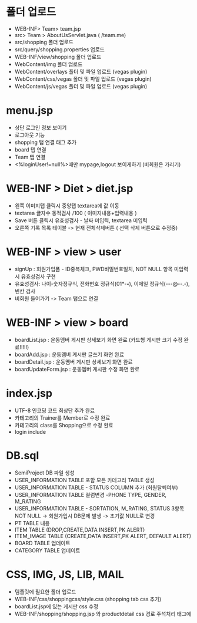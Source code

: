 # 폴더 업로드
  - WEB-INF> Team> team.jsp
  - src> Team > AboutUsServlet.java ( /team.me)
  - src/shopping 폴더 업로드
  - src/query/shopping.properties 업로드
  - WEB-INF/view/shopping 폴더 업로드
  - WebContent/img 폴더 업로드
  - WebContent/overlays 폴더 및 파일 업로드 (vegas plugin)
  - WebContent/css/vegas 폴더 및 파일 업로드 (vegas plugin)
  - WebContent/js/vegas 폴더 및 파일 업로드 (vegas plugin)
  
# menu.jsp
- 상단 로그인 정보 보이기
- 로그아웃 기능
- shopping 탭 연결 태그 추가
- board 탭 연결 
- Team 탭 연결
- <%loginUser!=null%>때만 mypage,logout 보이게하기 (비회원은 가리기)

# WEB-INF > Diet > diet.jsp
- 왼쪽 이미지탭 클릭시 중앙탭 textarea에 값 이동
- textarea 글자수 동적검사 /100 ( 이미지내용+입력내용 )
- Save 버튼 클릭시 유효성검사 - 날짜 미입력, textarea 미입력
- 오른쪽 기록 목록 테이블 -> 현재 전체삭제버튼 ( 선택 삭제 버튼으로 수정중)

# WEB-INF > view > user
- signUp : 회원가입폼 - ID중복체크, PWD비밀번호일치, NOT NULL 항목 미입력시 유효성검사 구현
- 유효성검사: 나이-숫자정규식, 전화번호 정규식(01*-***-***), 이메일 정규식(---@--.-), 빈칸 검사
- 비회원 들어가기 -> Team 탭으로 연결

# WEB-INF > view > board
- boardList.jsp : 운동멤버 게시판 상세보기 화면 완료 (카드형 게시판 크기 수정 완료!!!!!)
- boardAdd.jsp : 운동멤버 게시판 글쓰기 화면 완료
- boardDetail.jsp : 운동멤버 게시판 상세보기 화면 완료
- boardUpdateForm.jsp : 운동멤버 게시판 수정 화면 완료

# index.jsp
  - UTF-8 인코딩 코드 최상단 추가 완료
  - 카테고리의 Trainer를 Member로 수정 완료
  - 카테고리의 class를 Shopping으로 수정 완료
  - login include

# DB.sql
 - SemiProject DB 파일 생성
 - USER_INFORMATION TABLE 포함 모든 카테고리 TABLE 생성
 - USER_INFORMATION TABLE - STATUS COLUMN 추가 (회원탈퇴여부)
 - USER_INFORMATION TABLE 컬럼변경 -PHONE TYPE, GENDER, M_RATING
 - USER_INFORMATION TABLE - SORTATION, M_RATING, STATUS 3항목 NOT NULL -> 회원가입시 DB문제 발생 -> 초기값 NULL로 변경
 - PT TABLE 내용 
 - ITEM TABLE (DROP,CREATE,DATA INSERT,PK ALERT) 
 - ITEM_IMAGE TABLE (CREATE,DATA INSERT,PK ALERT, DEFAULT ALERT)
 - BOARD TABLE 업데이트
 - CATEGORY TABLE 업데이트
 
# CSS, IMG, JS, LIB, MAIL
 - 템플릿에 필요한 폴더 업로드
 - WEB-INF/css/shoppingcss/style.css (shopping tab css 추가)
 - boardList.jsp에 있는 게시판 css 수정 
 - WEB-INF/shopping/shopping.jsp 와 productdetail css 경로 주석처리 <head>태그에 <style>태그로 수정
 - img/bg1.jpg , bg2.jpg , bg3.jpg , checkbg.jpg 추가
 - img/1.mp4 (vide plug in 구동 영상파일 추가)

# footer.jsp
- 하단 footer부분

# WEB-INF > src > board
- controller, model 두 부분으로 나눔 
- controller에 게시판 연결 서블릿(boardListServlet)추가 
- model을 dao, service, vo로 나누고 vo 부분에 board(회원 정보), pageInfo(페이징 정보) 추가

# src > user > 
- login.me) 로그인 성공시 -> Home.jsp(calendar)로 연결
- insert.me) 회원가입 성공시 -> 로그인 화면으로 연결

# WEB-INF > src > query
- board폴더를 생성시켜 board-query 게시물 쿼리 파일을 추가 
  shopping.properties 추가

# WebContent/css/shoppingcss
  bootstrap css 전체 추가

# src/common/Common.java
메소드추가
# src/common/JDBCTemplate.java
메소드추가
  
# shopping 장바구니 추가 삭제 기능 구현
- WebContent/view/shopping/cart.jsp
- src/shopping/controller/CartPageServlet

# WebContent/js/main.js
  vegas plugin 코드 추가
  vide plugin 폴더 추가

# WEB-INF/views/shopping/checkout.jsp
  리디자인 및 코드정리 vegas plugin 추가
  
# WEB-INF/views/shopping/cart.jsp
  checkout.jsp 로 데이터넘기기위해 checkout 버튼에 checkout.me 서블릿 연결 코드 추가
  
# WEB-INF/views/shopping/ordersuccess.jsp
  리디자인 및 코드정리 vide plugin 추가 

#src/shopping/controller/OrderFormPageServlet.java 
  checkout.jsp 로 데이터넘기기위한 코드 추가
  
#src/shopping/model/service/ItemService.java	
  checkout.jsp 로 데이터넘기기위한 코드 추가
  
#src/shopping/model/dao/ItemDAO.java	
  checkout.jsp 로 데이터넘기기위한 코드 추가
